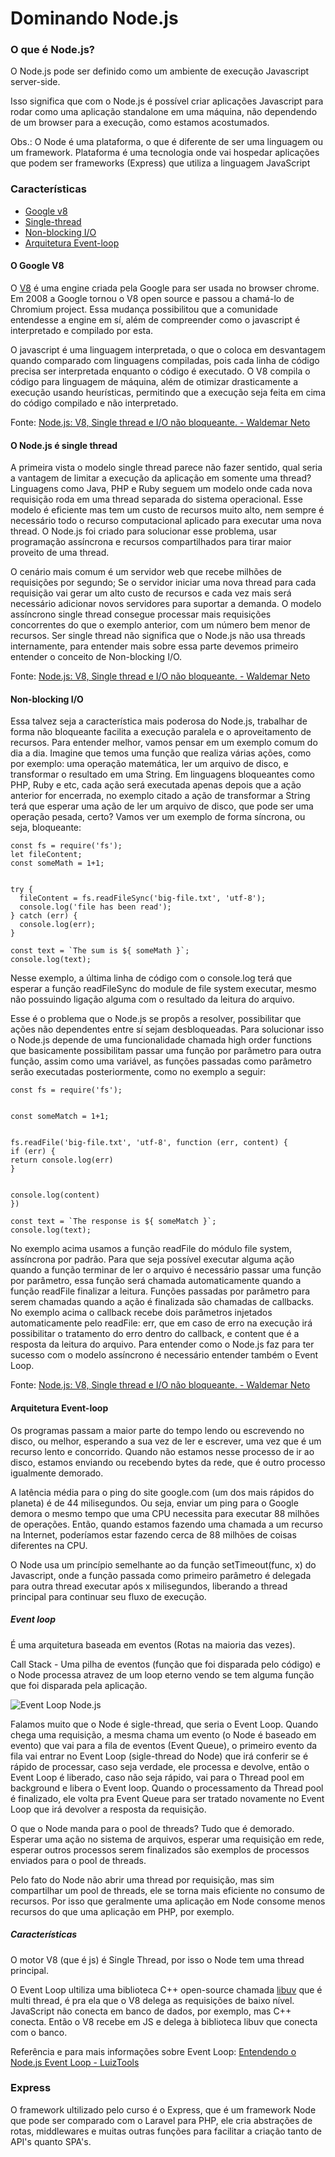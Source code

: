 # Dominando Node.js

### O que é Node.js?

O Node.js pode ser definido como um ambiente de execução Javascript server-side.

Isso significa que com o Node.js é possível criar aplicações Javascript para rodar
como uma aplicação standalone em uma máquina, não dependendo de um browser para a
execução, como estamos acostumados.

Obs.: O Node é uma plataforma, o que é diferente de ser uma linguagem ou um framework.
Plataforma é uma tecnologia onde vai hospedar aplicações que podem ser frameworks (Express)
que utiliza a linguagem JavaScript

### Características

- [Google v8](#o-google-v8)
- [Single-thread](#o-node.js-é-single-thread)
- [Non-blocking I/O](#Non-blocking-I/O)
- [Arquitetura Event-loop](#arquitetura-event-loop)

#### O Google V8

O [V8](https://v8.dev/) é uma engine criada pela Google para ser usada no browser chrome.
Em 2008 a Google tornou o V8 open source e passou a chamá-lo de Chromium project.
Essa mudança possibilitou que a comunidade entendesse a engine em sí, além de
compreender como o javascript é interpretado e compilado por esta.

O javascript é uma linguagem interpretada, o que o coloca em desvantagem quando comparado com
linguagens compiladas, pois cada linha de código precisa ser interpretada enquanto o código é
executado. O V8 compila o código para linguagem de máquina, além de otimizar drasticamente a
execução usando heurísticas, permitindo que a execução seja feita em cima do código compilado
e não interpretado.

Fonte: [Node.js: V8, Single thread e I/O não bloqueante. - Waldemar Neto](https://walde.co/2016/11/27/node-js-v8-single-thread-e-o-que-e-esse-event-loop-afinal/)

#### O Node.js é single thread

A primeira vista o modelo single thread parece não fazer sentido, qual seria a vantagem de
limitar a execução da aplicação em somente uma thread? Linguagens como Java, PHP e Ruby
seguem um modelo onde cada nova requisição roda em uma thread separada do sistema
operacional. Esse modelo é eficiente mas tem um custo de recursos muito alto, nem sempre é
necessário todo o recurso computacional aplicado para executar uma nova thread.
O Node.js foi criado para solucionar esse problema, usar programação assíncrona e
recursos compartilhados para tirar maior proveito de uma thread.

O cenário mais comum é um servidor web que recebe milhões de requisições por segundo;
Se o servidor iniciar uma nova thread para cada requisição vai gerar um alto custo de
recursos e cada vez mais será necessário adicionar novos servidores para suportar a
demanda. O modelo assíncrono single thread consegue processar mais requisições
concorrentes do que o exemplo anterior, com um número bem menor de recursos.
Ser single thread não significa que o Node.js não usa threads internamente, para
entender mais sobre essa parte devemos primeiro entender o conceito de Non-blocking I/O.

Fonte: [Node.js: V8, Single thread e I/O não bloqueante. - Waldemar Neto](https://walde.co/2016/11/27/node-js-v8-single-thread-e-o-que-e-esse-event-loop-afinal/)

#### Non-blocking I/O

Essa talvez seja a característica mais poderosa do Node.js, trabalhar de forma
não bloqueante facilita a execução paralela e o aproveitamento de recursos.
Para entender melhor, vamos pensar em um exemplo comum do dia a dia. Imagine que
temos uma função que realiza várias ações, como por exemplo: uma operação matemática,
ler um arquivo de disco, e transformar o resultado em uma String. Em linguagens
bloqueantes como PHP, Ruby e etc, cada ação será executada apenas depois que a
ação anterior for encerrada, no exemplo citado a ação de transformar a String
terá que esperar uma ação de ler um arquivo de disco, que pode ser uma operação
pesada, certo?
Vamos ver um exemplo de forma síncrona, ou seja, bloqueante:

```
const fs = require('fs');
let fileContent;
const someMath = 1+1;


try {
  fileContent = fs.readFileSync('big-file.txt', 'utf-8');
  console.log('file has been read');
} catch (err) {
  console.log(err);
}

const text = `The sum is ${ someMath }`;
console.log(text);
```

Nesse exemplo, a última linha de código com o console.log terá que esperar a função
readFileSync do module de file system executar, mesmo não possuindo ligação alguma
com o resultado da leitura do arquivo.

Esse é o problema que o Node.js se propôs a resolver, possibilitar que ações não
dependentes entre sí sejam desbloqueadas. Para solucionar isso o Node.js depende
de uma funcionalidade chamada high order functions que basicamente possibilitam
passar uma função por parâmetro para outra função, assim como uma variável, as
funções passadas como parâmetro serão executadas posteriormente, como no exemplo
a seguir:

```
const fs = require('fs');


const someMatch = 1+1;


fs.readFile('big-file.txt', 'utf-8', function (err, content) {
if (err) {
return console.log(err)
}


console.log(content)
})

const text = `The response is ${ someMatch }`;
console.log(text);

```

No exemplo acima usamos a função readFile do módulo file system, assíncrona por
padrão. Para que seja possível executar alguma ação quando a função terminar de
ler o arquivo é necessário passar uma função por parâmetro, essa função será chamada
automaticamente quando a função readFile finalizar a leitura.
Funções passadas por parâmetro para serem chamadas quando a ação é finalizada são
chamadas de callbacks. No exemplo acima o callback recebe dois parâmetros injetados
automaticamente pelo readFile: err, que em caso de erro na execução irá possibilitar
o tratamento do erro dentro do callback, e content que é a resposta da leitura do arquivo.
Para entender como o Node.js faz para ter sucesso com o modelo assíncrono é necessário
entender também o Event Loop.

Fonte: [Node.js: V8, Single thread e I/O não bloqueante. - Waldemar Neto](https://walde.co/2016/11/27/node-js-v8-single-thread-e-o-que-e-esse-event-loop-afinal/)

#### Arquitetura Event-loop

Os programas passam a maior parte do tempo lendo ou escrevendo no disco, ou melhor,
esperando a sua vez de ler e escrever, uma vez que é um recurso lento e concorrido.
Quando não estamos nesse processo de ir ao disco, estamos enviando ou recebendo bytes
da rede, que é outro processo igualmente demorado.

A latência média para o ping do site google.com (um dos mais rápidos do planeta)
é de 44 milisegundos. Ou seja, enviar um ping para o Google demora o mesmo tempo
que uma CPU necessita para executar 88 milhões de operações. Então, quando estamos
fazendo uma chamada a um recurso na Internet, poderíamos estar fazendo cerca de
88 milhões de coisas diferentes na CPU.

O Node usa um princípio semelhante ao da função setTimeout(func, x) do Javascript,
onde a função passada como primeiro parâmetro é delegada para outra thread executar
após x milisegundos, liberando a thread principal para continuar seu fluxo de execução.

##### Event loop

É uma arquitetura baseada em eventos (Rotas na maioria das vezes).

Call Stack - Uma pilha de eventos (função que foi disparada pelo código) e o
Node processa atravez de um loop eterno vendo se tem alguma função que foi disparada
pela aplicação.

![Event Loop Node.js](https://github.com/MateusCastro/Rocketseat-Bootcamp-GoStack/blob/master/markdowns/images/event-loop-node.jpg)

Falamos muito que o Node é sigle-thread, que seria o Event Loop. Quando chega uma
requisição, a mesma chama um evento (o Node é baseado em evento) que vai para a fila
de eventos (Event Queue), o primeiro evento da fila vai entrar no Event Loop
(sigle-thread do Node) que irá conferir se é rápido de processar, caso seja verdade,
ele processa e devolve, então o Event Loop é liberado, caso não seja rápido, vai
para o Thread pool em background e libera o Event loop. Quando o processamento da
Thread pool é finalizado, ele volta pra Event Queue para ser tratado novamente no
Event Loop que irá devolver a resposta da requisição.

O que o Node manda para o pool de threads? Tudo que é demorado. Esperar uma ação
no sistema de arquivos, esperar uma requisição em rede, esperar outros processos
serem finalizados são exemplos de processos enviados para o pool de threads.

Pelo fato do Node não abrir uma thread por requisição, mas sim compartilhar um pool
de threads, ele se torna mais eficiente no consumo de recursos. Por isso que geralmente
uma aplicação em Node consome menos recursos do que uma aplicação em PHP, por exemplo.

##### Características

O motor V8 (que é js) é Single Thread, por isso o Node tem uma thread principal.

O Event Loop ultiliza uma biblioteca C++ open-source chamada [libuv](https://libuv.org/)
que é multi thread, é pra ela que o V8 delega as requisições de baixo nível. JavaScript
não conecta em banco de dados, por exemplo, mas C++ conecta. Então o V8 recebe em
JS e delega à biblioteca libuv que conecta com o banco.

Referência e para mais informações sobre Event Loop:
[Entendendo o Node.js Event Loop - LuizTools](https://www.luiztools.com.br/post/entendendo-o-nodejs-event-loop/)

### Express

O framework ultilizado pelo curso é o Express, que é um framework Node que pode ser comparado com o Laravel para PHP, ele cria abstrações de rotas, middlewares e muitas outras funções para facilitar a criação tanto de API's quanto SPA's.
